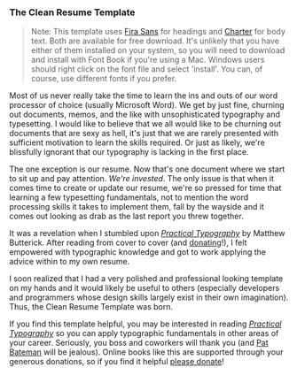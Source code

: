 ### The Clean Resume Template

> Note: This template uses [Fira Sans](https://mozilla.github.io/Fira/) for headings and [Charter](practicaltypography.com/charter.html) for body text. Both are available for free download. It's unlikely that you have either of them installed on your system, so you will need to download and install with Font Book if you're using a Mac. Windows users should right click on the font file and select 'install'. You can, of course, use different fonts if you prefer.

Most of us never really take the time to learn the ins and outs of our word processor of choice (usually Microsoft Word). We get by just fine, churning out documents, memos, and the like with unsophisticated typography and typesetting. I would like to believe that we all would like to be churning out documents that are sexy as hell, it's just that we are rarely presented with sufficient motivation to learn the skills required. Or just as likely, we're blissfully ignorant that our typography is lacking in the first place.

The one exception is our resume. Now that's one document where we start to sit up and pay attention. _We're invested_. The only issue is that when it comes time to create or update our resume, we're so pressed for time that learning a few typesetting fundamentals, not to mention the word processing skills it takes to implement them, fall by the wayside and it comes out looking as drab as the last report you threw together.

It was a revelation when I stumbled upon [_Practical Typography_](http://practicaltypography.com/) by Matthew Butterick. After reading from cover to cover (and [donating](http://practicaltypography.com/how-to-pay-for-this-book.html)!), I felt empowered with typographic knowledge and got to work applying the advice within to my own resume.

I soon realized that I had a very polished and professional looking template on my hands and it would likely be useful to others (especially developers and programmers whose design skills largely exist in their own imagination). Thus, the Clean Resume Template was born.

If you find this template helpful, you may be interested in reading [_Practical Typography_](http://practicaltypography.com/) so you can apply typographic fundamentals in other areas of your career. Seriously, you boss and coworkers will thank you (and [Pat Bateman](https://www.youtube.com/watch?v=cISYzA36-ZY&t=1s) will be jealous). Online books like this are supported through your generous donations, so if you find it helpful [please donate](http://practicaltypography.com/how-to-pay-for-this-book.html)!
